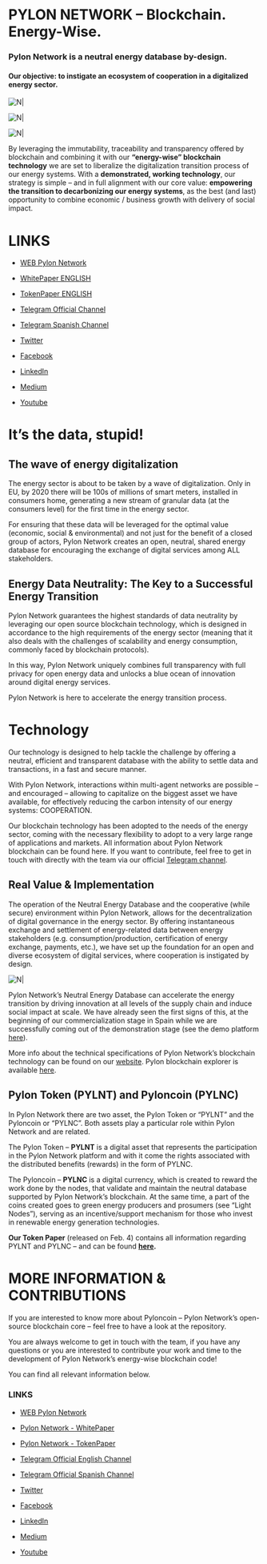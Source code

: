 # PYLON NETWORK – Blockchain. Energy-Wise.

### Pylon Network is a neutral energy database by-design. 
#### Our objective: to instigate an ecosystem of cooperation in a digitalized energy sector.

![N|]( https://pylon-network.org/wp-content/uploads/2019/03/Your-Energy.jpg)

![N|]( https://pylon-network.org/wp-content/uploads/2019/03/Your-Voice.jpg)

![N|]( https://pylon-network.org/wp-content/uploads/2019/03/Your-Future.jpg)

By leveraging the immutability, traceability and transparency offered by blockchain and combining it with our **“energy-wise” blockchain technology** we are set to liberalize the digitalization transition process of our energy systems. With a **demonstrated, working technology**, our strategy is simple – and in full alignment with our core value: **empowering the transition to decarbonizing our energy systems**, as the best (and last) opportunity to combine economic / business growth with delivery of social impact.

# LINKS

- [WEB Pylon Network](http://pylon-network.org/)

- [WhitePaper ENGLISH]( https://pylon-network.org/wp-content/uploads/2019/02/WhitePaper_PYLON_v2_ENGLISH-1.pdf)

- [TokenPaper ENGLISH]( https://pylon-network.org/wp-content/uploads/2019/02/TokenPaper_PYLON_ENGLISH-1.pdf)

- [Telegram Official Channel](https://t.me/pylonnetworkofficialtelegram)

- [Telegram Spanish Channel](https://t.me/pylonnetworkspanishchannel)

- [Twitter]( https://twitter.com/pylon_network)

- [Facebook](https://www.facebook.com/pylonnetworkofficial)

- [LinkedIn](https://www.linkedin.com/company/pylonnetwork/)

- [Medium](https://medium.com/@PylonNetwork)

- [Youtube](https://www.youtube.com/channel/UCZY7CDvy69VrsrBniETH9Sw)

#  It’s the data, stupid!

## The wave of energy digitalization

The energy sector is about to be taken by a wave of digitalization. Only in EU, by 2020 there will be 100s of millions of smart meters, installed in consumers home, generating a new stream of granular data (at the consumers level) for the first time in the energy sector.

For ensuring that these data will be leveraged for the optimal value (economic, social & environmental) and not just for the benefit of a closed group of actors, Pylon Network creates an open, neutral, shared energy database for encouraging the exchange of digital services among ALL stakeholders.

## Energy Data Neutrality: The Key to a Successful Energy Transition

Pylon Network guarantees the highest standards of data neutrality by leveraging our open source blockchain technology, which is designed in accordance to the high requirements of the energy sector (meaning that it also deals with the challenges of scalability and energy consumption, commonly faced by blockchain protocols).

In this way, Pylon Network uniquely combines full transparency with full privacy for open energy data and unlocks a blue ocean of innovation around digital energy services.

Pylon Network is here to accelerate the energy transition process.

# Technology

Our technology is designed to help tackle the challenge by offering a neutral, efficient and transparent database with the ability to settle data and transactions, in a fast and secure manner.

With Pylon Network, interactions within multi-agent networks are possible – and encouraged – allowing to capitalize on the biggest asset we have available, for effectively reducing the carbon intensity of our energy systems: COOPERATION.

Our blockchain technology has been adopted to the needs of the energy sector, coming with the necessary flexibility to adopt to a very large range of applications and markets. All information about Pylon Network blockchain can be found here. If you want to contribute, feel free to get in touch with directly with the team via our official [Telegram channel](https://t.me/pylonnetworkofficialtelegram).

## Real Value & Implementation

The operation of the Neutral Energy Database and the cooperative (while secure) environment within Pylon Network, allows for the decentralization of digital governance in the energy sector. By offering instantaneous exchange and settlement of energy-related data between energy stakeholders (e.g. consumption/production, certification of energy exchange, payments, etc.), we have set up the foundation for an open and diverse ecosystem of digital services, where cooperation is instigated by design.

![N|](  https://pylon-network.org/wp-content/uploads/2018/04/Capture-Figure-FAQ.jpg)

Pylon Network’s Neutral Energy Database can accelerate the energy transition by driving innovation at all levels of the supply chain and induce social impact at scale. We have already seen the first signs of this, at the beginning of our commercialization stage in Spain while we are successfully coming out of the demonstration stage (see the demo platform [here](https://demo.pylon-network.org/angular/#/access/signin)).

More info about the technical specifications of Pylon Network’s blockchain technology can be found on our [website](https://pylon-network.org/pylon-network-blockchain). Pylon blockchain explorer is available [here](https://chain.pylon-network.org/).

## Pylon Token (PYLNT) and Pyloncoin (PYLNC)

In Pylon Network there are two asset, the Pylon Token or “PYLNT” and the Pyloncoin or “PYLNC”. Both assets play a particular role within Pylon Network and are related.

The Pylon Token – **PYLNT** is a digital asset that represents the participation in the Pylon Network platform and with it come the rights associated with the distributed benefits (rewards) in the form of PYLNC.

The Pyloncoin – **PYLNC** is a digital currency, which is created to reward the work done by the nodes, that validate and maintain the neutral database supported by Pylon Network’s blockchain. At the same time, a part of the coins created goes to green energy producers and prosumers (see “Light Nodes”), serving as an incentive/support mechanism for those who invest in renewable energy generation technologies.

**Our Token Paper** (released on Feb. 4) contains all information regarding PYLNT and PYLNC – and can be found **[here](https://pylon-network.org/wp-content/uploads/2019/02/TokenPaper_PYLON_ENGLISH.pdf).**

# MORE INFORMATION & CONTRIBUTIONS

If you are interested to know more about Pyloncoin – Pylon Network’s open-source blockchain core – feel free to have a look at the repository.

You are always welcome to get in touch with the team, if you have any questions or you are interested to contribute your work and time to the development of Pylon Network’s energy-wise blockchain code!

You can find all relevant information below.

### LINKS

- [WEB Pylon Network](http://pylon-network.org/)

- [Pylon Network - WhitePaper]( https://pylon-network.org/wp-content/uploads/2019/02/WhitePaper_PYLON_v2_ENGLISH-1.pdf)

- [Pylon Network - TokenPaper]( https://pylon-network.org/wp-content/uploads/2019/02/TokenPaper_PYLON_ENGLISH-1.pdf)

- [Telegram Official English Channel](https://t.me/pylonnetworkofficialtelegram)

- [Telegram Official Spanish Channel](https://t.me/pylonnetworkspanishchannel)

- [Twitter]( https://twitter.com/pylon_network)

- [Facebook](https://www.facebook.com/pylonnetworkofficial)

- [LinkedIn](https://www.linkedin.com/company/pylonnetwork/)

- [Medium](https://medium.com/@PylonNetwork)

- [Youtube](https://www.youtube.com/channel/UCZY7CDvy69VrsrBniETH9Sw)
